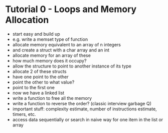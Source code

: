 # Tutorial 0 - Loops and Memory Allocation

* start easy and build up
* e.g. write a memset type of function
* allocate memory equivalent to an array of n integers
* and create a struct with a char array and an int
* allocate memory for an array of these
* how much memory does it occupy?
* allow the structure to point to another instance of its type
* allocate 2 of these structs
* have one point to the other
* point the other to what value?
* point to the first one
* now we have a linked list
* write a function to free all the memory
* write a function to reverse the order? (classic interview garbage Q)
* important stuff: complexity estimate, number of instructions estimate, timers, etc.
* access data sequentially or search in naive way for one item in the list or array
